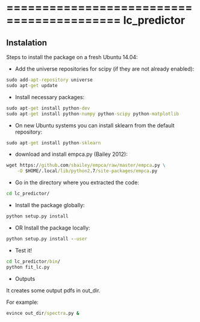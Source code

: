 ==========================================
lc_predictor
==========================================

## Instalation

Steps to install the package on a fresh Ubuntu 14.04:

* Add the universe repositories for scipy (if they are not already enabled):
```cmd
sudo add-apt-repository universe
sudo apt-get update
```

* Install necessary packages:
```cmd
sudo apt-get install python-dev
sudo apt-get install python-numpy python-scipy python-matplotlib
```

* On new Ubuntu systems you can install sklearn from the default repository:
```cmd
sudo apt-get install python-sklearn
```

* download and install empca.py (Bailey 2012):
```cmd
wget https://github.com/sbailey/empca/raw/master/empca.py \
    -O $HOME/.local/lib/python2.7/site-packages/empca.py
```

* Go in the directory where you extracted the code:
```cmd
cd lc_predictor/
```

* Install the package globally:
```cmd
python setup.py install
```

* OR Install the package locally:
```cmd
python setup.py install --user
```

* Test it!
```cmd
cd lc_predictor/bin/
python fit_lc.py
```

* Outputs

It creates some output pdfs in out_dir.

For example:

```cmd
evince out_dir/spectra.py &
```
